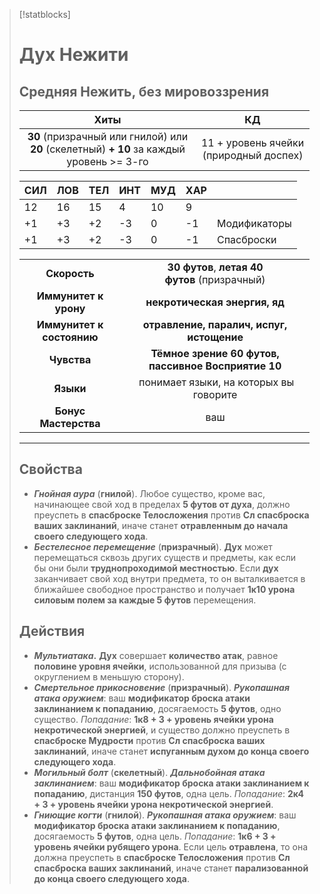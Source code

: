 > [!statblocks]
> # Дух Нежити
>Средняя Нежить, без мировоззрения
>---
>| Хиты | КД |
>| :---: | :---: |
>| **30** (призрачный или гнилой) или **20** (скелетный) **+ 10** за каждый уровень >= 3-го | 11 + уровень ячейки (природный доспех) |
>
>| **СИЛ** | **ЛОВ** | **ТЕЛ** | **ИНТ** | **МУД** | **ХАР** | |
>| ------ | ------- | ------ | ------ | ------- | ------ | ------ |
>| 12 | 16 | 15 | 4 | 10 | 9 | |
>| +1 | +3 | +2 | -3 | 0 | -1 | Модификаторы |
>| +1 | +3 | +2 | -3 | 0 | -1 | Спасброски |
>
>| | |
>| :---: | :---: |
>| **Скорость** | **30 футов**, **летая 40 футов** (призрачный) |
>| **Иммунитет к урону** | **некротическая энергия, яд** |
>| **Иммунитет к состоянию** | **отравление, паралич, испуг, истощение** |
>| **Чувства** | **Тёмное зрение 60 футов, пассивное Восприятие 10** |
>| **Языки** | понимает языки, на которых вы говорите |
>| **Бонус Мастерства** | ваш |
>---
> ## Свойства
>- **_Гнойная аура_** (**гнилой**). Любое существо, кроме вас, начинающее свой ход в пределах **5 футов от духа**, должно преуспеть в **спасброске Телосложения** против **Сл спасброска ваших заклинаний**, иначе станет **отравленным до начала своего следующего хода**.
>- **_Бестелесное перемещение_** (**призрачный**). **Дух** может перемещаться сквозь других существ и предметы, как если бы они были **труднопроходимой местностью**. Если **дух** заканчивает свой ход внутри предмета, то он выталкивается в ближайшее свободное пространство и получает **1к10 урона силовым полем за каждые 5 футов** перемещения.
> ## Действия
>- **_Мультиатака_.** **Дух** совершает **количество атак**, равное **половине уровня ячейки**, использованной для призыва (с округлением в меньшую сторону).
>- **_Смертельное прикосновение_** (**призрачный**). **_Рукопашная атака оружием_**: ваш **модификатор броска атаки заклинанием к попаданию**, досягаемость **5 футов**, одно существо. _Попадание_: **1к8 + 3 + уровень ячейки урона некротической энергией**, и существо должно преуспеть в **спасброске Мудрости** против **Сл спасброска ваших заклинаний**, иначе станет **испуганным духом до конца своего следующего хода**.
>- **_Могильный болт_** (**скелетный**). **_Дальнобойная атака заклинанием_**: ваш **модификатор броска атаки заклинанием к попаданию**, дистанция **150 футов**, одна цель. _Попадание_: **2к4 + 3 + уровень ячейки урона некротической энергией**.
>- **_Гниющие когти_** (**гнилой**). **_Рукопашная атака оружием_**: ваш **модификатор броска атаки заклинанием к попаданию**, досягаемость **5 футов**, одна цель. _Попадание_: **1к6 + 3 + уровень ячейки рубящего урона**. Если цель **отравлена**, то она должна преуспеть в **спасброске Телосложения** против **Сл спасброска ваших заклинаний**, иначе станет **парализованной до конца своего следующего хода**.